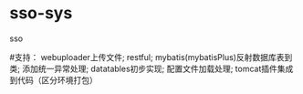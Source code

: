 # sso-sys
sso

#支持：
webuploader上传文件;
restful;
mybatis(mybatisPlus)反射数据库表到类;
添加统一异常处理;
datatables初步实现;
配置文件加载处理;
tomcat插件集成到代码（区分环境打包）